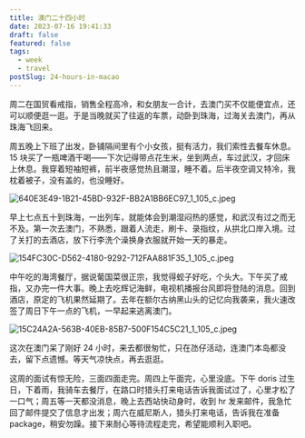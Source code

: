 ```yaml
---
title: 澳门二十四小时
date: 2023-07-16 19:41:33
draft: false
featured: false
tags:
  - week
  - travel
postSlug: 24-hours-in-macao
---
```


周二在国贸看戒指，销售全程高冷，和女朋友一合计，去澳门买不仅能便宜点，还可以顺便逛一逛。于是当晚就买了往返的车票，动卧到珠海，过海关去澳门，再从珠海飞回来。

周五晚上下班了出发，卧铺隔间里有个小女孩，挺有活力，我们索性去餐车休息。15 块买了一瓶啤酒干喝——下次记得带点花生米，坐到两点，车过武汉，才回床上休息。我穿着短袖短裤，前半夜感觉热且潮湿，睡不着。后半夜空调又特冷，我枕着被子，没有盖的，也没睡好。

![640E3E49-1B21-45BD-932F-BB2A1BB6EC97_1_105_c.jpeg](https://p3-juejin.byteimg.com/tos-cn-i-k3u1fbpfcp/a408ce3ac4f2449fa4d7117e47684515~tplv-k3u1fbpfcp-watermark.image)

早上七点五十到珠海，一出列车，就能体会到潮湿闷热的感觉，和武汉有过之而无不及。第一次去澳门，不熟悉，跟着人流走，刷卡、录指纹，从拱北口岸入境。过了关打的去酒店，放下行李洗个澡换身衣服就开始一天的暴走。

![154FC30C-D562-4180-9292-712FAA881F35_1_105_c.jpeg](https://p6-juejin.byteimg.com/tos-cn-i-k3u1fbpfcp/0f2dddec4e394f4db5ae02512c48cec6~tplv-k3u1fbpfcp-watermark.image)

中午吃的海湾餐厅，据说葡国菜很正宗，我觉得蚬子好吃，个头大。下午买了戒指，又办完一件大事。晚上去吃辉记海鲜，电视机播报台风即将登陆的消息。回到酒店，原定的飞机果然延期了。去年在额尔古纳黑山头的记忆向我袭来，我火速改签了周日下午一点的飞机，一早起来逃离澳门。

![15C24A2A-563B-40EB-85B7-500F154C5C21_1_105_c.jpeg](https://p1-juejin.byteimg.com/tos-cn-i-k3u1fbpfcp/b780e1f116b54d8ab71c13264fcb36ab~tplv-k3u1fbpfcp-watermark.image)

这次在澳门呆了刚好 24 小时，来去都很匆忙，只在氹仔活动，连澳门本岛都没去，留下点遗憾。等天气凉快点，再去逛逛。

这周的面试有惊无险，三面四面走完。周四上午面完，心里没底。下午 doris 过生日，下着雨，我骑车去餐厅，在路口时猎头打来电话告诉我面试过了，心里才松了一口气；周五等一天都没消息，晚上去西站快动身时，收到 hr 发来邮件，我急忙回了邮件提交了信息才出发；周六在威尼斯人，猎头打来电话，告诉我在准备 package，稍安勿躁。接下来耐心等待流程走完，希望能顺利入职吧。
